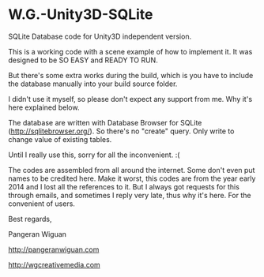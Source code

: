 W.G.-Unity3D-SQLite
===================

SQLite Database code for Unity3D independent version.

This is a working code with a scene example of how to implement it.
It was designed to be SO EASY and READY TO RUN.

But there's some extra works during the build, which is you have to include the database manually into your build source folder.

I didn't use it myself, so please don't expect any support from me.
Why it's here explained below.

The database are written with Database Browser for SQLite (http://sqlitebrowser.org/).
So there's no "create" query.
Only write to change value of existing tables.

Until I really use this, sorry for all the inconvenient. :(

The codes are assembled from all around the internet.
Some don't even put names to be credited here.
Make it worst, this codes are from the year early 2014 and I lost all the references to it.
But I always got requests for this through emails, and sometimes I reply very late, thus why it's here.
For the convenient of users.


Best regards,


Pangeran Wiguan

http://pangeranwiguan.com

http://wgcreativemedia.com
